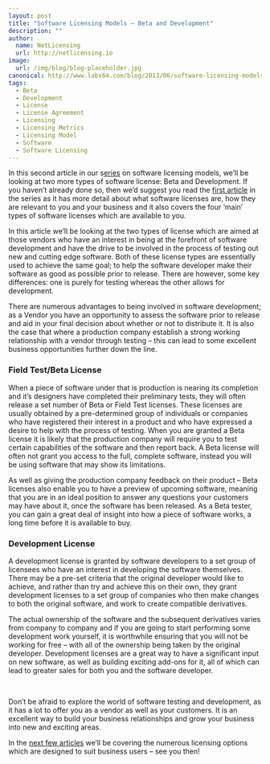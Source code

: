 ```yaml
---
layout: post
title: "Software Licensing Models – Beta and Development"
description: ""
author:
  name: NetLicensing
  url: http://netlicensing.io
image:
  url: /img/blog/blog-placeholder.jpg
canonical: http://www.labs64.com/blog/2013/06/software-licensing-models-beta-and-development/
tags:
  - Beta
  - Development
  - License
  - License Agreement
  - Licensing
  - Licensing Metrics
  - Licensing Model
  - Software
  - Software Licensing
---
```

In this second article in our s[eries](http://www.labs64.com/?s=Software+Licensing+Models "Software Licensing Models") on software licensing models, we’ll be looking at two more types of software license: Beta and Development. If you haven’t already done so, then we’d suggest you read the <a title="Software Licensing Models – Types, Sizes and Uses" href="/blog/2013/06/software-licensing-models-types-sizes-and-uses/" target="_blank" rel="nofollow">first article</a> in the series as it has more detail about what software licenses are, how they are relevant to you and your business and it also covers the four ‘main’ types of software licenses which are available to you.

In this article we’ll be looking at the two types of license which are aimed at those vendors who have an interest in being at the forefront of software development and have the drive to be involved in the process of testing out new and cutting edge software. Both of these license types are essentially used to achieve the same goal; to help the software developer make their software as good as possible prior to release. There are however, some key differences: one is purely for testing whereas the other allows for development.

There are numerous advantages to being involved in software development; as a Vendor you have an opportunity to assess the software prior to release and aid in your final decision about whether or not to distribute it. It is also the case that where a production company establish a strong working relationship with a vendor through testing – this can lead to some excellent business opportunities further down the line.

### Field Test/Beta License

When a piece of software under that is production is nearing its completion and it’s designers have completed their preliminary tests, they will often release a set number of Beta or Field Test licenses. These licenses are usually obtained by a pre-determined group of individuals or companies who have registered their interest in a product and who have expressed a desire to help with the process of testing. When you are granted a Beta license it is likely that the production company will require you to test certain capabilities of the software and then report back. A Beta license will often not grant you access to the full, complete software, instead you will be using software that may show its limitations.

As well as giving the production company feedback on their product – Beta licenses also enable you to have a preview of upcoming software, meaning that you are in an ideal position to answer any questions your customers may have about it, once the software has been released. As a Beta tester, you can gain a great deal of insight into how a piece of software works, a long time before it is available to buy.

### Development License

A development license is granted by software developers to a set group of licensees who have an interest in developing the software themselves. There may be a pre-set criteria that the original developer would like to achieve, and rather than try and achieve this on their own, they grant development licenses to a set group of companies who then make changes to both the original software, and work to create compatible derivatives.

The actual ownership of the software and the subsequent derivatives varies from company to company and if you are going to start performing some development work yourself, it is worthwhile ensuring that you will not be working for free – with all of the ownership being taken by the original developer. Development licenses are a great way to have a significant input on new software, as well as building exciting add-ons for it, all of which can lead to greater sales for both you and the software developer.

&nbsp;

Don’t be afraid to explore the world of software testing and development, as it has a lot to offer you as a vendor as well as your customers. It is an excellent way to build your business relationships and grow your business into new and exciting areas.

In the <a title="Software Licensing Models – Floating and Group" href="/blog/2013/07/software-licensing-models-floating-and-group/" target="_blank" rel="nofollow">next few articles</a> we’ll be covering the numerous licensing options which are designed to suit business users – see you then!
